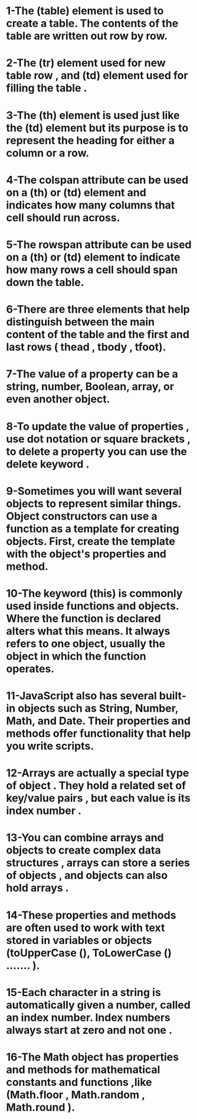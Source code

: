 # 1-The (table) element is used to create a table. The contents of the table are written out row by row. 
# 2-The (tr) element used for new table row  , and (td) element used for filling the table .
#  3-The (th) element is used just like the (td) element but its purpose is to represent the heading for either a column or a row. 
# 4-The colspan attribute can be used on a (th) or (td) element and indicates how many columns that cell should run across. 
# 5-The rowspan attribute can be used on a (th) or (td) element to indicate how many rows a cell should span down the table. 
# 6-There are three elements that help distinguish between the main content of the table and the first and last rows ( thead , tbody , tfoot).
# 7-The value of a property can be a string, number, Boolean, array, or even another object. 
# 8-To update the value of properties , use dot notation or square brackets , to delete a property you can use the delete keyword .
# 9-Sometimes you will want several objects to represent similar things. Object constructors can use a function as a template for creating objects. First, create the template with the object's properties and method.
# 10-The keyword (this) is commonly used inside functions and objects. Where the function is declared alters what this means. It always refers to one object, usually the object in which the function operates. 
# 11-JavaScript also has several built-in objects such as String, Number, Math, and Date. Their properties and methods offer functionality that help you write scripts. 

# 12-Arrays are actually a special type of object . They hold a related set of key/value pairs , but each value is its index number .
# 13-You can combine arrays and objects to create complex data structures , arrays can store a series of objects , and objects can also hold arrays .
# 14-These properties and methods are often used to work with text stored in variables or objects (toUpperCase (), ToLowerCase () ……. ).
# 15-Each character in a string is automatically given a number, called an index number. Index numbers always start at zero and not one .
#  16-The Math object has properties and methods for mathematical constants and functions ,like (Math.floor , Math.random , Math.round ).

